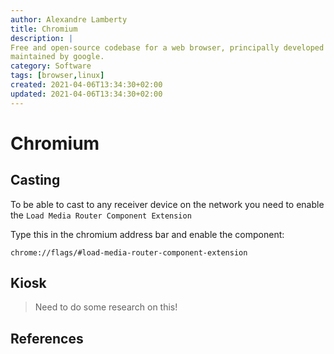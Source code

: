```yaml
---
author: Alexandre Lamberty
title: Chromium 
description: | 
Free and open-source codebase for a web browser, principally developed and
maintained by google. 
category: Software
tags: [browser,linux]
created: 2021-04-06T13:34:30+02:00
updated: 2021-04-06T13:34:30+02:00
---
```


# Chromium

## Casting

To be able to cast to any receiver device on the network you need to enable the
`Load Media Router Component Extension`

Type this in the chromium address bar and enable the component:

```
chrome://flags/#load-media-router-component-extension
```

## Kiosk

> Need to do some research on this!

## References
